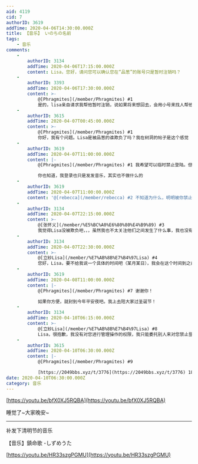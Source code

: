 ```yaml
---
aid: 4119
cid: 7
authorID: 3619
addTime: 2020-04-06T14:30:00.000Z
title: 【音乐】 いのちの名前
tags:
    - 音乐
comments:
    -
        authorID: 3134
        addTime: 2020-04-06T17:15:00.000Z
        content: Lisa，您好，请问您可以确认您在“品葱”的账号只是暂时注销吗？
    -
        authorID: 3393
        addTime: 2020-04-06T17:30:00.000Z
        content: >-
            @[Phragmites](/member/Phragmites) #1
            是的，lisa亲自请求我帮他暂时注销，说如果将来想回去，会用小号来找人帮他解封。
    -
        authorID: 3615
        addTime: 2020-04-07T00:45:00.000Z
        content: >-
            @[Phragmites](/member/Phragmites) #1
            你好，我有个问题。Lisa是被品葱的谁欺负了吗？我在树洞的帖子是这个感觉
    -
        authorID: 3619
        addTime: 2020-04-07T11:00:00.000Z
        content: |-
            @[Phragmites](/member/Phragmites) #1 我希望可以临时禁止登陆。但是懦夫斯基不允许。先这样吧

            你也知道，我登录也只是发发音乐，其实也不做什么的
    -
        authorID: 3619
        addTime: 2020-04-07T11:00:00.000Z
        content: '@[rebecca](/member/rebecca) #2 不知道为什么，明明被你禁止登录，我却可以登录了'
    -
        authorID: 3134
        addTime: 2020-04-07T22:15:00.000Z
        content: >-
            @[张怀义](/member/%E5%BC%A0%E6%80%80%E4%B9%89) #3
            我觉得Lisa没被欺负吧，，，虽然我也不太关注他们之间发生了什么事，我也没有精力研究这些琐碎的事情。
    -
        authorID: 3134
        addTime: 2020-04-07T22:30:00.000Z
        content: >-
            @[立紗Lisa](/member/%E7%AB%8B%E7%B4%97Lisa) #4
            您好，Lisa，要不给我说一个具体的时间吧（某月某日），我会在这个时间到之前禁止您登录。
    -
        authorID: 3619
        addTime: 2020-04-08T11:00:00.000Z
        content: |-
            @[Phragmites](/member/Phragmites) #7 谢谢你！

            如果你方便，就封到今年平安夜吧。我上去陪大家过圣诞节！
    -
        authorID: 3134
        addTime: 2020-04-10T06:15:00.000Z
        content: >-
            @[立紗Lisa](/member/%E7%AB%8B%E7%B4%97Lisa) #8
            Lisa，很抱歉，我没有对您进行管理操作的权限，我只能委托别人来对您禁止登录了。
    -
        authorID: 3615
        addTime: 2020-04-10T06:30:00.000Z
        content: |-
            @[Phragmites](/member/Phragmites) #9

            [https://2049bbs.xyz/t/3776](https://2049bbs.xyz/t/3776) 18楼
date: 2020-04-10T06:30:00.000Z
category: 音乐
---
```


[https://youtu.be/bfX0XJ5RQBA](https://youtu.be/bfX0XJ5RQBA)

睡觉了~大家晚安~

* * *

补发下清明节的音乐

【音乐】鎮命歌 -しずめうた

[https://youtu.be/HR33szgPGMU](https://youtu.be/HR33szgPGMU)

